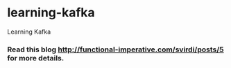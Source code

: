 # learning-kafka
Learning Kafka

### Read this blog http://functional-imperative.com/svirdi/posts/5 for more details.
